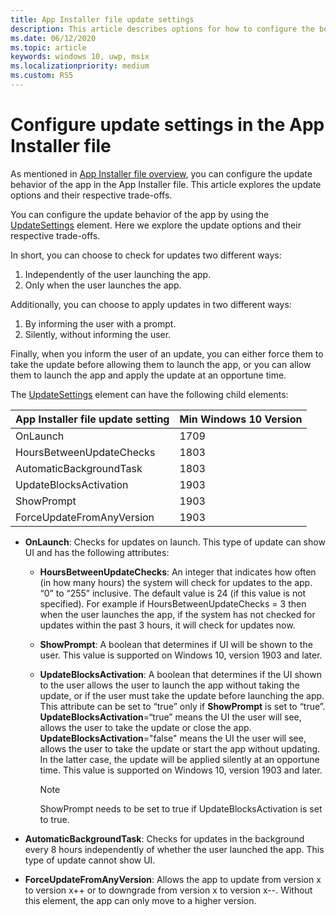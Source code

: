 ```yaml
---
title: App Installer file update settings
description: This article describes options for how to configure the behavior of app updates by using the App Installer file.
ms.date: 06/12/2020
ms.topic: article
keywords: windows 10, uwp, msix
ms.localizationpriority: medium
ms.custom: RS5
---
```


# Configure update settings in the App Installer file

As mentioned in [App Installer file overview](app-installer-file-overview.md), you can configure the update behavior of the app in the App Installer file. This article explores the update options and their respective trade-offs.

You can configure the update behavior of the app by using the [UpdateSettings](https://docs.microsoft.com/uwp/schemas/appinstallerschema/element-update-settings) element. Here we explore the update options and their respective trade-offs.

In short, you can choose to check for updates two different ways:
1. Independently of the user launching the app.
2. Only when the user launches the app.

Additionally, you can choose to apply updates in two different ways:
1. By informing the user with a prompt.
2. Silently, without informing the user.

Finally, when you inform the user of an update, you can either force them to take the update before allowing them to launch the app, or you can allow them to launch the app and apply the update at an opportune time.


The [UpdateSettings](https://docs.microsoft.com/uwp/schemas/appinstallerschema/element-update-settings) element can have the following child elements:

| App Installer file update setting | Min Windows 10 Version
|------------------|--------------------|
|  OnLaunch| 1709                |
|  HoursBetweenUpdateChecks| 1803                |
| AutomaticBackgroundTask | 1803 |
| UpdateBlocksActivation  | 1903 |
|  ShowPrompt | 1903 |
|  ForceUpdateFromAnyVersion | 1903 |

- **OnLaunch**: Checks for updates on launch. This type of update can show UI and has the following attributes:

    - **HoursBetweenUpdateChecks**: An integer that indicates how often (in how many hours) the system will check for updates to the app. “0” to “255” inclusive. The default value is 24 (if this value is not specified). For example if HoursBetweenUpdateChecks = 3 then when the user launches the app, if the system has not checked for updates within the past 3 hours, it will check for updates now.  

     - **ShowPrompt**: A boolean that determines if UI will be shown to the user. This value is supported on Windows 10, version 1903 and later.

     - **UpdateBlocksActivation**: A boolean that determines if the UI shown to the user allows the user to launch the app without taking the update, or if the user must take the update before launching the app. This attribute can be set to “true” only if **ShowPrompt** is set to “true”. **UpdateBlocksActivation**=“true” means the UI the user will see, allows the user to take the update or close the app. **UpdateBlocksActivation**="false" means the UI the user will see, allows the user to take the update or start the app without updating. In the latter case, the update will be applied silently at an opportune time. This value is supported on Windows 10, version 1903 and later.

        > [!NOTE]
        > ShowPrompt needs to be set to true if UpdateBlocksActivation is set to true.

- **AutomaticBackgroundTask**: Checks for updates in the background every 8 hours independently of whether the user launched the app. This type of update cannot show UI.

- **ForceUpdateFromAnyVersion**: Allows the app to update from version x to version x++ or to downgrade from version x to version x--. Without this element, the app can only move to a higher version.
